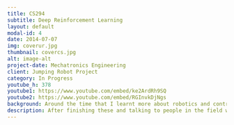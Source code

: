 ```yaml
---
title: CS294
subtitle: Deep Reinforcement Learning 
layout: default
modal-id: 4
date: 2014-07-07
img: coverur.jpg
thumbnail: covercs.jpg
alt: image-alt
project-date: Mechatronics Engineering
client: Jumping Robot Project
category: In Progress
youtube_h: 378
youtube1: https://www.youtube.com/embed/ke2ArdRh9SQ
youtube2: https://www.youtube.com/embed/RGInvkDjNgs
background: Around the time that I learnt more about robotics and controls, there were big push forward in solving robotics controls problem with learning methods. These methods also gave hope for abstract and complex tasks such as robot manipulation in unknown environments. I knew that this was what I wanted to learn so I decided to read the Deep Learning Book, the Reinforcement Learning: Introduction as well as the CS231n Deep Learning course from Stanford.
description: After finishing these and talking to people in the field who gave me great insight, I found this amazing course on Deep Reinforcement Learning. I knew again that this is something that I wanted to learn so I decided to put effort into completing this course. Above are the videos of the DQN agent and the Policy Gradient for inverted pendulum that I trained for the Homework problems from the CS294 course. All the code for this course and the CS231n course are available on my github!
---
```


